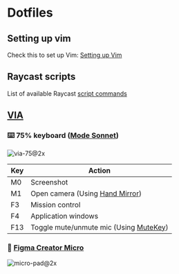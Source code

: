 # Dotfiles

## Setting up vim
Check this to set up Vim: [Setting up Vim](https://github.com/arisacoba/setting-up-vim)

## Raycast scripts
List of available Raycast [script commands](https://github.com/raycast/script-commands)

## [VIA](https://usevia.app/)

### ⌨️ 75% keyboard ([Mode Sonnet](https://modedesigns.com/products/sonnet))

![via-75@2x](https://github.com/user-attachments/assets/f28245d7-aa63-45d4-a48a-9bad64bd9909)

| Key | Action |
| -- | -- |
| M0 | Screenshot |
| M1 | Open camera (Using [Hand Mirror](https://handmirror.app/)) |
| F3 | Mission control |
| F4 | Application windows |
| F13 | Toggle mute/unmute mic (Using [MuteKey](https://apps.apple.com/us/app/mutekey/id1509590766?mt=12)) |
  
### 🎨 [Figma Creator Micro](https://worklouder.cc/figma/)

![micro-pad@2x](https://github.com/user-attachments/assets/090bf8b4-5de1-43c1-a37f-9e5eadceaf92)

